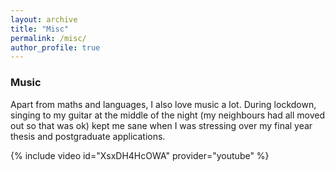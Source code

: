 ```yaml
---
layout: archive
title: "Misc"
permalink: /misc/
author_profile: true
---
```

### Music

Apart from maths and languages, I also love music a lot. During lockdown, singing to my guitar at the middle of the night (my neighbours had all moved out so that was ok) kept me sane when I was stressing over my final year thesis and postgraduate applications.

{% include video id="XsxDH4HcOWA" provider="youtube" %}
